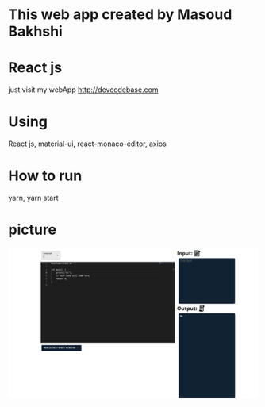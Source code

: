 # This web app created by Masoud Bakhshi

# React js

just visit my webApp http://devcodebase.com

# Using

React js, material-ui, react-monaco-editor, axios

# How to run

yarn, yarn start

# picture

![online-compiler](https://github.com/masoud-bakhshi/online-compiler/blob/main/online-compiler.png)
